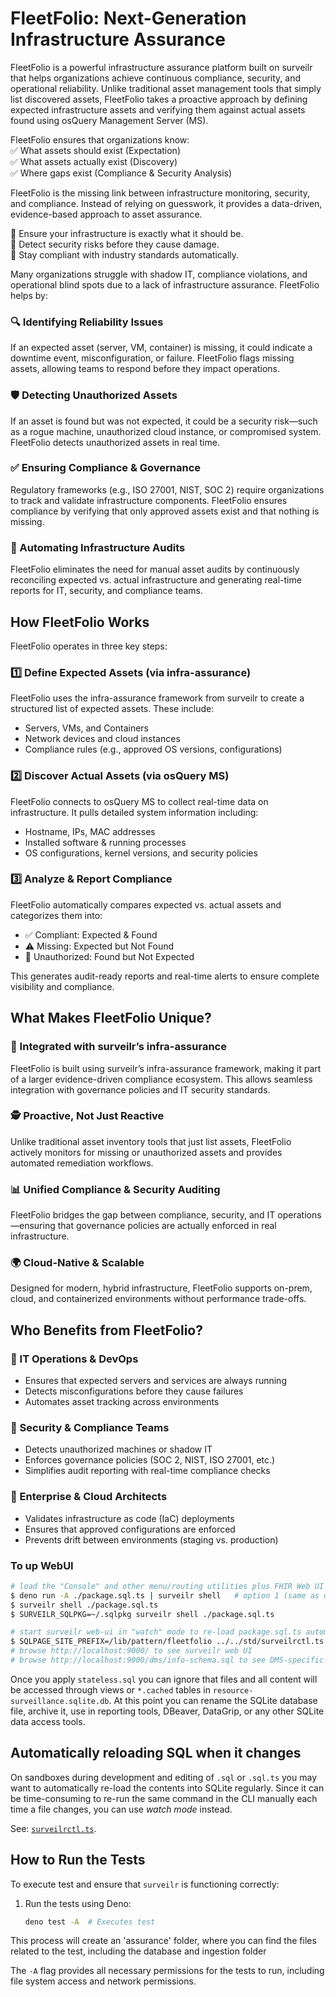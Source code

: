 # FleetFolio: Next-Generation Infrastructure Assurance  

FleetFolio is a powerful infrastructure assurance platform built on surveilr that helps organizations achieve continuous compliance, security, and operational reliability. Unlike traditional asset management tools that simply list discovered assets, FleetFolio takes a proactive approach by defining expected infrastructure assets and verifying them against actual assets found using osQuery Management Server (MS).  

FleetFolio ensures that organizations know:  
✅ What assets should exist (Expectation)  
✅ What assets actually exist (Discovery)  
✅ Where gaps exist (Compliance & Security Analysis)  

FleetFolio is the missing link between infrastructure monitoring, security, and compliance. Instead of relying on guesswork, it provides a data-driven, evidence-based approach to asset assurance.  

🔹 Ensure your infrastructure is exactly what it should be.  
🔹 Detect security risks before they cause damage.  
🔹 Stay compliant with industry standards automatically.  

Many organizations struggle with shadow IT, compliance violations, and operational blind spots due to a lack of infrastructure assurance. FleetFolio helps by:  

### 🔍 Identifying Reliability Issues  

If an expected asset (server, VM, container) is missing, it could indicate a downtime event, misconfiguration, or failure. FleetFolio flags missing assets, allowing teams to respond before they impact operations.  

### 🛡️ Detecting Unauthorized Assets  

If an asset is found but was not expected, it could be a security risk—such as a rogue machine, unauthorized cloud instance, or compromised system. FleetFolio detects unauthorized assets in real time.  

### ✅ Ensuring Compliance & Governance  

Regulatory frameworks (e.g., ISO 27001, NIST, SOC 2) require organizations to track and validate infrastructure components. FleetFolio ensures compliance by verifying that only approved assets exist and that nothing is missing.  

### 🚀 Automating Infrastructure Audits  

FleetFolio eliminates the need for manual asset audits by continuously reconciling expected vs. actual infrastructure and generating real-time reports for IT, security, and compliance teams.  

## How FleetFolio Works  

FleetFolio operates in three key steps:  

### 1️⃣ Define Expected Assets (via infra-assurance)  

FleetFolio uses the infra-assurance framework from surveilr to create a structured list of expected assets. These include:  

- Servers, VMs, and Containers  
- Network devices and cloud instances  
- Compliance rules (e.g., approved OS versions, configurations)  

### 2️⃣ Discover Actual Assets (via osQuery MS)  

FleetFolio connects to osQuery MS to collect real-time data on infrastructure. It pulls detailed system information including:  

- Hostname, IPs, MAC addresses  
- Installed software & running processes  
- OS configurations, kernel versions, and security policies  

### 3️⃣ Analyze & Report Compliance  

FleetFolio automatically compares expected vs. actual assets and categorizes them into:  

- ✅ Compliant: Expected & Found
- ⚠️ Missing: Expected but Not Found
- 🚨 Unauthorized: Found but Not Expected

This generates audit-ready reports and real-time alerts to ensure complete visibility and compliance.  

## What Makes FleetFolio Unique?  

### 🔗 Integrated with surveilr’s infra-assurance  

FleetFolio is built using surveilr’s infra-assurance framework, making it part of a larger evidence-driven compliance ecosystem. This allows seamless integration with governance policies and IT security standards.  

### 🕵️ Proactive, Not Just Reactive  

Unlike traditional asset inventory tools that just list assets, FleetFolio actively monitors for missing or unauthorized assets and provides automated remediation workflows.  

### 📊 Unified Compliance & Security Auditing  

FleetFolio bridges the gap between compliance, security, and IT operations—ensuring that governance policies are actually enforced in real infrastructure.  

### 🌍 Cloud-Native & Scalable  

Designed for modern, hybrid infrastructure, FleetFolio supports on-prem, cloud, and containerized environments without performance trade-offs.  

## Who Benefits from FleetFolio?  

### 🔹 IT Operations & DevOps  

- Ensures that expected servers and services are always running  
- Detects misconfigurations before they cause failures  
- Automates asset tracking across environments  

### 🔹 Security & Compliance Teams  

- Detects unauthorized machines or shadow IT  
- Enforces governance policies (SOC 2, NIST, ISO 27001, etc.)  
- Simplifies audit reporting with real-time compliance checks  

### 🔹 Enterprise & Cloud Architects  

- Validates infrastructure as code (IaC) deployments  
- Ensures that approved configurations are enforced  
- Prevents drift between environments (staging vs. production)  

### To up WebUI

```bash
# load the "Console" and other menu/routing utilities plus FHIR Web UI (both are same, just run one)
$ deno run -A ./package.sql.ts | surveilr shell   # option 1 (same as option 2)
$ surveilr shell ./package.sql.ts    
$ SURVEILR_SQLPKG=~/.sqlpkg surveilr shell ./package.sql.ts             # option 2 (same as option 1)

# start surveilr web-ui in "watch" mode to re-load package.sql.ts automatically
$ SQLPAGE_SITE_PREFIX=/lib/pattern/fleetfolio ../../std/surveilrctl.ts dev
# browse http://localhost:9000/ to see surveilr web UI
# browse http://localhost:9000/dms/info-schema.sql to see DMS-specific schema
```

Once you apply `stateless.sql` you can ignore that files and all content will be
accessed through views or `*.cached` tables in
`resource-surveillance.sqlite.db`. At this point you can rename the SQLite
database file, archive it, use in reporting tools, DBeaver, DataGrip, or any
other SQLite data access tools.

## Automatically reloading SQL when it changes

On sandboxes during development and editing of `.sql` or `.sql.ts` you may want
to automatically re-load the contents into SQLite regularly. Since it can be
time-consuming to re-run the same command in the CLI manually each time a file
changes, you can use _watch mode_ instead.

See: [`surveilrctl.ts`](../../std/surveilrctl.ts).

## How to Run the Tests

To execute test and ensure that `surveilr` is functioning correctly:

1. Run the tests using Deno:

   ```bash
   deno test -A  # Executes test
   ```

This process will create an 'assurance' folder, where you can find the files
related to the test, including the database and ingestion folder

The `-A` flag provides all necessary permissions for the tests to run, including
file system access and network permissions.
